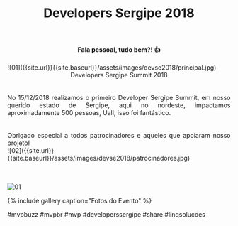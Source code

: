 ﻿---
title: "Developers Sergipe 2018"
comments: true
excerpt_separator: "Ler mais"
categories:
  - Evento
gallery:
  - url: /assets/images/devse2018/1.jpg
    image_path: /assets/images/devse2018/1.jpg
    alt: "Developers Sergipe Summit 2018"
  - url: /assets/images/devse2018/2.jpg
    image_path: /assets/images/devse2018/2.jpg
    alt: "Developers Sergipe Summit 2018"
  - url: /assets/images/devse2018/3.jpg
    image_path: /assets/images/devse2018/3.jpg
    alt: "Developers Sergipe Summit 2018"
  - url: /assets/images/devse2018/4.jpg
    image_path: /assets/images/devse2018/4.jpg
    alt: "Developers Sergipe Summit 2018"
  - url: /assets/images/devse2018/5.jpg
    image_path: /assets/images/devse2018/5.jpg
    alt: "Developers Sergipe Summit 2018"
  - url: /assets/images/devse2018/6.jpg
    image_path: /assets/images/devse2018/6.jpg
    alt: "Developers Sergipe Summit 2018"
  - url: /assets/images/devse2018/dev4.jpg
    image_path: /assets/images/devse2018/dev4.jpg
    alt: "Developers Sergipe Summit 2018"
  - url: /assets/images/devse2018/dev5.jpg
    image_path: /assets/images/devse2018/dev5.jpg
    alt: "Developers Sergipe Summit 2018"
  - url: /assets/images/devse2018/dev6.jpg
    image_path: /assets/images/devse2018/dev6.jpg
    alt: "Developers Sergipe Summit 2018"
  - url: /assets/images/devse2018/dev71.jpg
    image_path: /assets/images/devse2018/dev71.jpg
    alt: "Developers Sergipe Summit 2018"
  - url: /assets/images/devse2018/dev72.jpg
    image_path: /assets/images/devse2018/dev72.jpg
    alt: "Developers Sergipe Summit 2018"
  - url: /assets/images/devse2018/dev73.jpg
    image_path: /assets/images/devse2018/dev73.jpg
    alt: "Developers Sergipe Summit 2018"
  - url: /assets/images/devse2018/dev10.jpg
    image_path: /assets/images/devse2018/dev10.jpg
    alt: "Developers Sergipe Summit 2018"
  - url: /assets/images/devse2018/dev11.jpg
    image_path: /assets/images/devse2018/dev11.jpg
    alt: "Developers Sergipe Summit 2018"
  - url: /assets/images/devse2018/dev3.jpg
    image_path: /assets/images/devse2018/dev3.jpg
    alt: "Developers Sergipe Summit 2018"
  - url: /assets/images/devse2018/dev16.jpg
    image_path: /assets/images/devse2018/dev16.jpg
    alt: "Developers Sergipe Summit 2018"
  - url: /assets/images/devse2018/dev17.jpg
    image_path: /assets/images/devse2018/dev17.jpg
    alt: "Developers Sergipe Summit 2018"
  - url: /assets/images/devse2018/dev20.jpg
    image_path: /assets/images/devse2018/dev20.jpg
    alt: "Developers Sergipe Summit 2018"
  - url: /assets/images/devse2018/dev21.jpg
    image_path: /assets/images/devse2018/dev21.jpg
    alt: "Developers Sergipe Summit 2018"
  - url: /assets/images/devse2018/dev22.jpg
    image_path: /assets/images/devse2018/dev22.jpg
    alt: "Developers Sergipe Summit 2018"
  - url: /assets/images/devse2018/dev24.jpg
    image_path: /assets/images/devse2018/dev24.jpg
    alt: "Developers Sergipe Summit 2018"
  - url: /assets/images/devse2018/dev25.jpg
    image_path: /assets/images/devse2018/dev25.jpg
    alt: "Developers Sergipe Summit 2018"
  - url: /assets/images/devse2018/dev26.jpg
    image_path: /assets/images/devse2018/dev26.jpg
    alt: "Developers Sergipe Summit 2018"
  - url: /assets/images/devse2018/dev29.jpg
    image_path: /assets/images/devse2018/dev29.jpg
    alt: "Developers Sergipe Summit 2018"
  - url: /assets/images/devse2018/dev30.jpg
    image_path: /assets/images/devse2018/dev30.jpg
    alt: "Developers Sergipe Summit 2018"
  - url: /assets/images/devse2018/dev31.jpg
    image_path: /assets/images/devse2018/dev31.jpg
    alt: "Developers Sergipe Summit 2018"
  - url: /assets/images/devse2018/dev32.jpg
    image_path: /assets/images/devse2018/dev32.jpg
    alt: "Developers Sergipe Summit 2018"
  - url: /assets/images/devse2018/dev35.jpg
    image_path: /assets/images/devse2018/dev35.jpg
    alt: "Developers Sergipe Summit 2018"
  - url: /assets/images/devse2018/dev36.jpg
    image_path: /assets/images/devse2018/dev36.jpg
    alt: "Developers Sergipe Summit 2018"
  - url: /assets/images/devse2018/dev43.jpg
    image_path: /assets/images/devse2018/dev43.jpg
    alt: "Developers Sergipe Summit 2018"
  - url: /assets/images/devse2018/dev45.jpg
    image_path: /assets/images/devse2018/dev45.jpg
    alt: "Developers Sergipe Summit 2018"
  - url: /assets/images/devse2018/dev47.jpg
    image_path: /assets/images/devse2018/dev47.jpg
    alt: "Developers Sergipe Summit 2018"
  - url: /assets/images/devse2018/dev48.jpg
    image_path: /assets/images/devse2018/dev48.jpg
    alt: "Developers Sergipe Summit 2018"
  - url: /assets/images/devse2018/dev50.jpg
    image_path: /assets/images/devse2018/dev50.jpg
    alt: "Developers Sergipe Summit 2018"
  - url: /assets/images/devse2018/dev52.jpg
    image_path: /assets/images/devse2018/dev52.jpg
    alt: "Developers Sergipe Summit 2018"
  - url: /assets/images/devse2018/dev53.jpg
    image_path: /assets/images/devse2018/dev53.jpg
    alt: "Developers Sergipe Summit 2018"
  - url: /assets/images/devse2018/dev54.jpg
    image_path: /assets/images/devse2018/dev54.jpg
    alt: "Developers Sergipe Summit 2018"
  - url: /assets/images/devse2018/dev55.jpg
    image_path: /assets/images/devse2018/dev55.jpg
    alt: "Developers Sergipe Summit 2018"
  - url: /assets/images/devse2018/dev56.jpg
    image_path: /assets/images/devse2018/dev56.jpg
    alt: "Developers Sergipe Summit 2018"
  - url: /assets/images/devse2018/dev57.jpg
    image_path: /assets/images/devse2018/dev57.jpg
    alt: "Developers Sergipe Summit 2018"
  - url: /assets/images/devse2018/dev59.jpg
    image_path: /assets/images/devse2018/dev59.jpg
    alt: "Developers Sergipe Summit 2018"
  - url: /assets/images/devse2018/dev60.jpg
    image_path: /assets/images/devse2018/dev60.jpg
    alt: "Developers Sergipe Summit 2018"
  - url: /assets/images/devse2018/dev61.jpg
    image_path: /assets/images/devse2018/dev61.jpg
    alt: "Developers Sergipe Summit 2018"
  - url: /assets/images/devse2018/dev62.jpg
    image_path: /assets/images/devse2018/dev62.jpg
    alt: "Developers Sergipe Summit 2018"
  - url: /assets/images/devse2018/dev63.jpg
    image_path: /assets/images/devse2018/dev63.jpg
    alt: "Developers Sergipe Summit 2018"
  - url: /assets/images/devse2018/dev65.jpg
    image_path: /assets/images/devse2018/dev65.jpg
    alt: "Developers Sergipe Summit 2018"
  - url: /assets/images/devse2018/dev66.jpg
    image_path: /assets/images/devse2018/dev66.jpg
    alt: "Developers Sergipe Summit 2018"
  - url: /assets/images/devse2018/dev67.jpg
    image_path: /assets/images/devse2018/dev67.jpg
    alt: "Developers Sergipe Summit 2018"
  - url: /assets/images/devse2018/dev69.jpg
    image_path: /assets/images/devse2018/dev69.jpg
    alt: "Developers Sergipe Summit 2018"
  - url: /assets/images/devse2018/dev70.jpg
    image_path: /assets/images/devse2018/dev70.jpg
    alt: "Developers Sergipe Summit 2018"
  - url: /assets/images/devse2018/dev71.jpg
    image_path: /assets/images/devse2018/dev71.jpg
    alt: "Developers Sergipe Summit 2018"
  - url: /assets/images/devse2018/dev72.jpg
    image_path: /assets/images/devse2018/dev72.jpg
    alt: "Developers Sergipe Summit 2018"
  - url: /assets/images/devse2018/dev73.jpg
    image_path: /assets/images/devse2018/dev73.jpg
    alt: "Developers Sergipe Summit 2018"
  - url: /assets/images/devse2018/dev74.jpg
    image_path: /assets/images/devse2018/dev74.jpg
    alt: "Developers Sergipe Summit 2018"
  - url: /assets/images/devse2018/dev75.jpg
    image_path: /assets/images/devse2018/dev75.jpg
    alt: "Developers Sergipe Summit 2018"
  - url: /assets/images/devse2018/dev78.jpg
    image_path: /assets/images/devse2018/dev78.jpg
    alt: "Developers Sergipe Summit 2018"
  - url: /assets/images/devse2018/dev80.jpg
    image_path: /assets/images/devse2018/dev80.jpg
    alt: "Developers Sergipe Summit 2018"
  - url: /assets/images/devse2018/dev81.jpg
    image_path: /assets/images/devse2018/dev81.jpg
    alt: "Developers Sergipe Summit 2018"
  - url: /assets/images/devse2018/dev82.jpg
    image_path: /assets/images/devse2018/dev82.jpg
    alt: "Developers Sergipe Summit 2018"
  - url: /assets/images/devse2018/dev83.jpg
    image_path: /assets/images/devse2018/dev83.jpg
    alt: "Developers Sergipe Summit 2018"
  - url: /assets/images/devse2018/dev89.jpg
    image_path: /assets/images/devse2018/dev89.jpg
    alt: "Developers Sergipe Summit 2018"
  - url: /assets/images/devse2018/dev90.jpg
    image_path: /assets/images/devse2018/dev90.jpg
    alt: "Developers Sergipe Summit 2018"
  - url: /assets/images/devse2018/dev97.jpg
    image_path: /assets/images/devse2018/dev97.jpg
    alt: "Developers Sergipe Summit 2018"
---

<center><strong>Fala pessoal, tudo bem?! 👍 </strong></center> <br>
![01]({{site.url}}{{site.baseurl}}/assets/images/devse2018/principal.jpg)
<div style="text-align: justify;">
<center>Developers Sergipe Summit 2018</center>
<br><br> 
No 15/12/2018 realizamos o primeiro Developer Sergipe Summit, em nosso querido estado de Sergipe, aqui no nordeste, impactamos aproximadamente 500 pessoas, Uall, isso foi fantástico.
<br> 
<br><br> 
Obrigado especial a todos patrocinadores e aqueles que apoiaram nosso projeto!<br>
![02]({{site.url}}{{site.baseurl}}/assets/images/devse2018/patrocinadores.jpg)
<br><br>
 
<br>
</div>  

![01]({{site.url}}{{site.baseurl}}/assets/images/devse2018/2.jpg) 

{% include gallery caption="Fotos do Evento" %}

 #mvpbuzz #mvpbr #mvp #developerssergipe #share #linqsolucoes<br><br>

